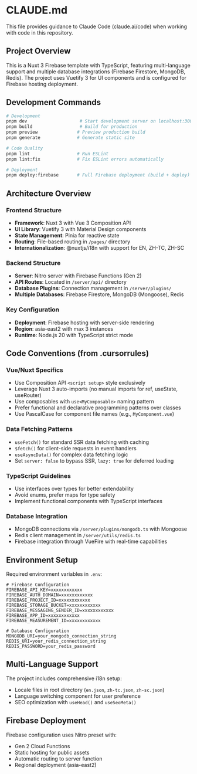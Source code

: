 # CLAUDE.md

This file provides guidance to Claude Code (claude.ai/code) when working with code in this repository.

## Project Overview

This is a Nuxt 3 Firebase template with TypeScript, featuring multi-language support and multiple database integrations (Firebase Firestore, MongoDB, Redis). The project uses Vuetify 3 for UI components and is configured for Firebase hosting deployment.

## Development Commands

```bash
# Development
pnpm dev                    # Start development server on localhost:3000
pnpm build                  # Build for production
pnpm preview               # Preview production build
pnpm generate              # Generate static site

# Code Quality
pnpm lint                  # Run ESLint
pnpm lint:fix              # Fix ESLint errors automatically

# Deployment
pnpm deploy:firebase       # Full Firebase deployment (build + deploy)
```

## Architecture Overview

### Frontend Structure

- **Framework**: Nuxt 3 with Vue 3 Composition API
- **UI Library**: Vuetify 3 with Material Design components
- **State Management**: Pinia for reactive state
- **Routing**: File-based routing in `/pages/` directory
- **Internationalization**: @nuxtjs/i18n with support for EN, ZH-TC, ZH-SC

### Backend Structure

- **Server**: Nitro server with Firebase Functions (Gen 2)
- **API Routes**: Located in `/server/api/` directory
- **Database Plugins**: Connection management in `/server/plugins/`
- **Multiple Databases**: Firebase Firestore, MongoDB (Mongoose), Redis

### Key Configuration

- **Deployment**: Firebase hosting with server-side rendering
- **Region**: asia-east2 with max 3 instances
- **Runtime**: Node.js 20 with TypeScript strict mode

## Code Conventions (from .cursorrules)

### Vue/Nuxt Specifics

- Use Composition API `<script setup>` style exclusively
- Leverage Nuxt 3 auto-imports (no manual imports for ref, useState, useRouter)
- Use composables with `use<MyComposable>` naming pattern
- Prefer functional and declarative programming patterns over classes
- Use PascalCase for component file names (e.g., `MyComponent.vue`)

### Data Fetching Patterns

- `useFetch()` for standard SSR data fetching with caching
- `$fetch()` for client-side requests in event handlers
- `useAsyncData()` for complex data fetching logic
- Set `server: false` to bypass SSR, `lazy: true` for deferred loading

### TypeScript Guidelines

- Use interfaces over types for better extendability
- Avoid enums, prefer maps for type safety
- Implement functional components with TypeScript interfaces

### Database Integration

- MongoDB connections via `/server/plugins/mongodb.ts` with Mongoose
- Redis client management in `/server/utils/redis.ts`
- Firebase integration through VueFire with real-time capabilities

## Environment Setup

Required environment variables in `.env`:

```env
# Firebase Configuration
FIREBASE_API_KEY=xxxxxxxxxxxx
FIREBASE_AUTH_DOMAIN=xxxxxxxxxxxx
FIREBASE_PROJECT_ID=xxxxxxxxxxxx
FIREBASE_STORAGE_BUCKET=xxxxxxxxxxxx
FIREBASE_MESSAGING_SENDER_ID=xxxxxxxxxxxx
FIREBASE_APP_ID=xxxxxxxxxxxx
FIREBASE_MEASUREMENT_ID=xxxxxxxxxxxx

# Database Configuration
MONGODB_URI=your_mongodb_connection_string
REDIS_URI=your_redis_connection_string
REDIS_PASSWORD=your_redis_password
```

## Multi-Language Support

The project includes comprehensive i18n setup:

- Locale files in root directory (`en.json`, `zh-tc.json`, `zh-sc.json`)
- Language switching component for user preference
- SEO optimization with `useHead()` and `useSeoMeta()`

## Firebase Deployment

Firebase configuration uses Nitro preset with:

- Gen 2 Cloud Functions
- Static hosting for public assets
- Automatic routing to server function
- Regional deployment (asia-east2)
